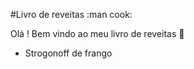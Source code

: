 
#Livro de reveitas :man cook:

Olá ! Bem vindo ao meu livro de reveitas :wave:

 - Strogonoff de frango 